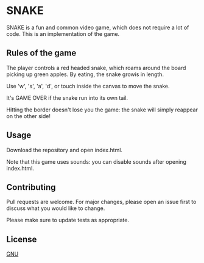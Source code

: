 # SNAKE

SNAKE is a fun and common video game, which does not require a lot of code. This is an implementation  of the game.


## Rules of the game

The player controls a red headed snake, which roams around the board picking up green apples. By eating, the snake growis in length.

Use 'w', 's', 'a', 'd', or touch inside the canvas to move the snake.

It's GAME OVER if the snake run into its own tail.

Hitting the border doesn't lose you the game: the snake will simply reappear on the other side!


## Usage

Download the repository and open index.html.

Note that this game uses sounds: you can disable sounds after opening index.html.


## Contributing
Pull requests are welcome. For major changes, please open an issue first to discuss what you would like to change.

Please make sure to update tests as appropriate.


## License
[GNU](https://choosealicense.com/licenses/gpl-3.0/)